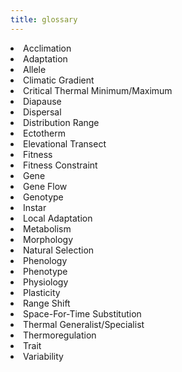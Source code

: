 ```yaml
---
title: glossary
---
```


<li>Acclimation</li>
<li>Adaptation</li>
<li>Allele</li>
<li>Climatic Gradient</li>
<li>Critical Thermal Minimum/Maximum</li>
<li>Diapause</li>
<li>Dispersal</li>
<li>Distribution Range</li>
<li>Ectotherm</li>
<li>Elevational Transect</li>
<li>Fitness</li>
<li>Fitness Constraint</li>
<li>Gene</li>
<li>Gene Flow</li>
<li>Genotype</li>
<li>Instar</li>
<li>Local Adaptation</li>
<li>Metabolism</li>
<li>Morphology</li>
<li>Natural Selection</li>
<li>Phenology</li>
<li>Phenotype</li>
<li>Physiology</li>
<li>Plasticity</li>
<li>Range Shift</li>
<li>Space-For-Time Substitution</li>
<li>Thermal Generalist/Specialist</li>
<li>Thermoregulation</li>
<li>Trait</li>
<li>Variability</li>

